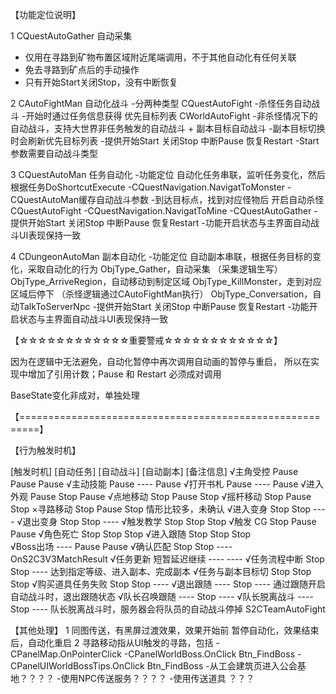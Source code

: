 【功能定位说明】

1 CQuestAutoGather 自动采集
  - 仅用在寻路到矿物布置区域附近尾端调用，不于其他自动化有任何关联
  - 免去寻路到矿点后的手动操作
  - 只有开始Start关闭Stop，没有中断恢复

2 CAutoFightMan 自动化战斗
  -分两种类型
    CQuestAutoFight 
      -杀怪任务自动战斗
      -开始时通过任务信息获得 优先目标列表
    CWorldAutoFight 
      -非杀怪情况下的自动战斗，支持大世界非任务触发的自动战斗 + 副本目标自动战斗
      -副本目标切换时会刷新优先目标列表
  -提供开始Start 关闭Stop 中断Pause 恢复Restart
  -Start参数需要自动战斗类型

3 CQuestAutoMan 任务自动化
  -功能定位
      自动化任务串联，监听任务变化，然后根据任务DoShortcutExecute
        -CQuestNavigation.NavigatToMonster
          -CQuestAutoMan缓存自动战斗参数
          -到达目标点，找到对应怪物后 开启自动杀怪CQuestAutoFight
        -CQuestNavigation.NavigatToMine
          -CQuestAutoGather
  -提供开始Start 关闭Stop 中断Pause 恢复Restart
  -功能开启状态与主界面自动战斗UI表现保持一致

4 CDungeonAutoMan 副本自动化
  -功能定位
    自动副本串联，根据任务目标的变化，采取自动化的行为
      ObjType_Gather，自动采集 （采集逻辑生写）
      ObjType_ArriveRegion，自动移动到制定区域
      ObjType_KillMonster，走到对应区域后停下 （杀怪逻辑通过CAutoFightMan执行）
      ObjType_Conversation，自动TalkToServerNpc
  -提供开始Start 关闭Stop 中断Pause 恢复Restart
  -功能开启状态与主界面自动战斗UI表现保持一致



【☆☆☆☆☆☆☆☆☆☆☆☆重要警戒☆☆☆☆☆☆☆☆☆☆☆☆】

因为在逻辑中无法避免，自动化暂停中再次调用自动画的暂停与重启，
所以在实现中增加了引用计数；Pause 和 Restart 必须成对调用

BaseState变化非成对，单独处理


【=========================================================】



【行为触发时机】

[触发时机]          [自动任务]   [自动战斗]     [自动副本]     [备注信息]
√主角受控            Pause         Pause          Pause
√主动技能            Pause         ----           Pause
√打开书札            Pause         ----           Pause
√进入外观            Pause         Stop           Pause
√点地移动            Stop          Pause          Stop
√摇杆移动            Stop          Pause          Stop
×寻路移动            Stop          Pause          Stop       情形比较多，未确认
√进入变身            Stop          Stop           ----
√退出变身            Stop          Stop           ----
√触发教学            Stop          Stop           Stop
√触发 CG             Stop          Pause          Pause
√角色死亡            Stop          Stop           Stop
√进入跟随            Stop          Stop           Stop      
√Boss出场            ----          Pause          Pause
√确认匹配            Stop          Stop           ----       OnS2C3V3MatchResult
√任务更新            短暂延迟继续  ----           ----
√任务流程中断        Stop          Stop           ----       达到指定等级、进入副本、完成副本
√任务与副本目标切    Stop          Stop           Stop
√购买道具任务失败    Stop          Stop           ----
√退出跟随            ----          Stop           ----       通过跟随开启自动战斗时，退出跟随状态
√队长召唤跟随        ----          Stop           ----
√队长脱离战斗        ----          Stop           ----       队长脱离战斗时，服务器会将队员的自动战斗停掉 S2CTeamAutoFight

【其他处理】
1 同图传送，有黑屏过渡效果，效果开始前 暂停自动化，效果结束后，自动化重启
2 寻路移动指从UI触发的寻路，包括
  -CPanelMap.OnPointerClick
  -CPanelWorldBoss.OnClick Btn_FindBoss
  -CPanelUIWorldBossTips.OnClick Btn_FindBoss
  -从工会建筑页进入公会基地？？？？
  -使用NPC传送服务？？？？
  -使用传送道具 ？？？
